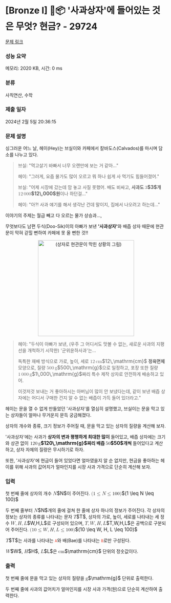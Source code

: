 # [Bronze I] 🍎📦 '사과상자'에 들어있는 것은 무엇? 현금? - 29724 

[문제 링크](https://www.acmicpc.net/problem/29724) 

### 성능 요약

메모리: 2020 KB, 시간: 0 ms

### 분류

사칙연산, 수학

### 제출 일자

2024년 2월 5일 20:36:15

### 문제 설명

<p>싱그러운 어느 날, 헤이(Hey)는 브실이와 카페에서 칼바도스(Calvados)를 마시며 담소를 나누고 있다. </p>

<blockquote>
<p>브실: "먹고살기 바빠서 너무 오랜만에 보는 거 같아..."</p>

<p>헤이: "그러게, 요즘 물가도 많이 오르고 뭐 하나 쉽게 사 먹기도 힘들어졌어."</p>

<p>브실: "어제 시장에 갔는데 맘 놓고 사질 못했어. 배도 비싸고, <strong>사과도 <mjx-container class="MathJax" jax="CHTML" style="font-size: 109%; position: relative;"><mjx-math class="MJX-TEX" aria-hidden="true"><mjx-mn class="mjx-n"><mjx-c class="mjx-c33"></mjx-c></mjx-mn></mjx-math><mjx-assistive-mml unselectable="on" display="inline"><math xmlns="http://www.w3.org/1998/Math/MathML"><mn>3</mn></math></mjx-assistive-mml><span aria-hidden="true" class="no-mathjax mjx-copytext">$3$</span></mjx-container>개 <mjx-container class="MathJax" jax="CHTML" style="font-size: 109%; position: relative;"><mjx-math class="MJX-TEX" aria-hidden="true"><mjx-mn class="mjx-n"><mjx-c class="mjx-c31"></mjx-c><mjx-c class="mjx-c32"></mjx-c></mjx-mn><mjx-mstyle><mjx-mspace style="width: 0.167em;"></mjx-mspace></mjx-mstyle><mjx-mn class="mjx-n"><mjx-c class="mjx-c30"></mjx-c><mjx-c class="mjx-c30"></mjx-c><mjx-c class="mjx-c30"></mjx-c></mjx-mn></mjx-math><mjx-assistive-mml unselectable="on" display="inline"><math xmlns="http://www.w3.org/1998/Math/MathML"><mn>12</mn><mstyle scriptlevel="0"><mspace width="0.167em"></mspace></mstyle><mn>000</mn></math></mjx-assistive-mml><span aria-hidden="true" class="no-mathjax mjx-copytext">$12\,000$</span></mjx-container>원</strong>이나 하던걸..."</p>

<p>헤이: "아?! 사과 얘기를 해서 생각난 건데  말이지, 집에서 나오려고 하는데..."</p>
</blockquote>

<p>이야기의 주제는 월급 빼고 다 오르는 물가 상승과..., </p>

<p>무엇보다도 남편 두식(Doo-Sik)이의 아빠가 보낸 <strong>'사과상자'</strong>와 배즙 상자 때문에 현관문이 막혀 갇힐 뻔하여 카페에 못 올 뻔한 것!!</p>

<p align="center"><img alt="(상자로 현관문이 막힌 상황의 그림)" src="https://upload.acmicpc.net/d7e85de5-8535-4f3f-8a8f-570d61f3375d/-/preview/" style="max_width: 100%; width: 300px; height: 300px;"></p>

<blockquote>
<p>헤이: "두식이 아빠가 보낸, (우주 그 어디서도 맛볼 수 없는, 새로운 사과의 지평선을 개척하기 시작한) '군위윤하사과'는...</p>

<p>독특한 재배 방식으로 가로, 높이, 세로 <mjx-container class="MathJax" jax="CHTML" style="font-size: 109%; position: relative;"><mjx-math class="MJX-TEX" aria-hidden="true"><mjx-mn class="mjx-n"><mjx-c class="mjx-c31"></mjx-c><mjx-c class="mjx-c32"></mjx-c></mjx-mn><mjx-mstyle><mjx-mspace style="width: 0.167em;"></mjx-mspace></mjx-mstyle><mjx-texatom texclass="ORD"><mjx-mi class="mjx-n"><mjx-c class="mjx-c63"></mjx-c><mjx-c class="mjx-c6D"></mjx-c></mjx-mi></mjx-texatom></mjx-math><mjx-assistive-mml unselectable="on" display="inline"><math xmlns="http://www.w3.org/1998/Math/MathML"><mn>12</mn><mstyle scriptlevel="0"><mspace width="0.167em"></mspace></mstyle><mrow data-mjx-texclass="ORD"><mi data-mjx-auto-op="false">cm</mi></mrow></math></mjx-assistive-mml><span aria-hidden="true" class="no-mathjax mjx-copytext">$12\,\mathrm{cm}$</span></mjx-container> <strong>정육면체</strong> 모양으로, 질량 <mjx-container class="MathJax" jax="CHTML" style="font-size: 109%; position: relative;"><mjx-math class="MJX-TEX" aria-hidden="true"><mjx-mn class="mjx-n"><mjx-c class="mjx-c35"></mjx-c><mjx-c class="mjx-c30"></mjx-c><mjx-c class="mjx-c30"></mjx-c></mjx-mn><mjx-mstyle><mjx-mspace style="width: 0.167em;"></mjx-mspace></mjx-mstyle><mjx-texatom texclass="ORD"><mjx-mi class="mjx-n"><mjx-c class="mjx-c67"></mjx-c></mjx-mi></mjx-texatom></mjx-math><mjx-assistive-mml unselectable="on" display="inline"><math xmlns="http://www.w3.org/1998/Math/MathML"><mn>500</mn><mstyle scriptlevel="0"><mspace width="0.167em"></mspace></mstyle><mrow data-mjx-texclass="ORD"><mi mathvariant="normal">g</mi></mrow></math></mjx-assistive-mml><span aria-hidden="true" class="no-mathjax mjx-copytext">$500\,\mathrm{g}$</span></mjx-container>으로 일정하고, 포장 또한 질량 <mjx-container class="MathJax" jax="CHTML" style="font-size: 109%; position: relative;"><mjx-math class="MJX-TEX" aria-hidden="true"><mjx-mn class="mjx-n"><mjx-c class="mjx-c31"></mjx-c></mjx-mn><mjx-mstyle><mjx-mspace style="width: 0.167em;"></mjx-mspace></mjx-mstyle><mjx-mn class="mjx-n"><mjx-c class="mjx-c30"></mjx-c><mjx-c class="mjx-c30"></mjx-c><mjx-c class="mjx-c30"></mjx-c></mjx-mn><mjx-mstyle><mjx-mspace style="width: 0.167em;"></mjx-mspace></mjx-mstyle><mjx-texatom texclass="ORD"><mjx-mi class="mjx-n"><mjx-c class="mjx-c67"></mjx-c></mjx-mi></mjx-texatom></mjx-math><mjx-assistive-mml unselectable="on" display="inline"><math xmlns="http://www.w3.org/1998/Math/MathML"><mn>1</mn><mstyle scriptlevel="0"><mspace width="0.167em"></mspace></mstyle><mn>000</mn><mstyle scriptlevel="0"><mspace width="0.167em"></mspace></mstyle><mrow data-mjx-texclass="ORD"><mi mathvariant="normal">g</mi></mrow></math></mjx-assistive-mml><span aria-hidden="true" class="no-mathjax mjx-copytext">$1\,000\,\mathrm{g}$</span></mjx-container>짜리 특수 제작 상자로 안전하게 배송하고 있어. </p>

<p>이것저것 보내는 거 좋아하시는 아버님이 많이 안 보냈다는데, 같이 보낸 배즙 상자에는 어디서 구매한 건지 알 수 없는 배즙이 가득 들어 있더라고."</p>
</blockquote>

<p>헤이는 문을 열 수 없게 만들었던 '사과상자'를 열심히 설명했고, 브실이는 문을 막고 있는 상자들이 얼마나 무거운지 문득 궁금해졌다. </p>

<p>상자의 개수와 종류, 크기 정보가 주어질 때, 문을 막고 있는 상자의 질량을 계산해 보자. </p>

<p>'사과상자'에는 사과가 <strong>상자의 변과 평행하게 최대한 많이</strong> 들어있고, 배즙 상자에는 크기와 상관 없이 <strong><mjx-container class="MathJax" jax="CHTML" style="font-size: 109%; position: relative;"> <mjx-math class="MJX-TEX" aria-hidden="true"><mjx-mn class="mjx-n"><mjx-c class="mjx-c31"></mjx-c><mjx-c class="mjx-c32"></mjx-c><mjx-c class="mjx-c30"></mjx-c></mjx-mn><mjx-mstyle><mjx-mspace style="width: 0.167em;"></mjx-mspace></mjx-mstyle><mjx-texatom texclass="ORD"><mjx-mi class="mjx-n"><mjx-c class="mjx-c67"></mjx-c></mjx-mi></mjx-texatom></mjx-math><mjx-assistive-mml unselectable="on" display="inline"><math xmlns="http://www.w3.org/1998/Math/MathML"><mn>120</mn><mstyle scriptlevel="0"><mspace width="0.167em"></mspace></mstyle><mrow data-mjx-texclass="ORD"><mi mathvariant="normal">g</mi></mrow></math></mjx-assistive-mml><span aria-hidden="true" class="no-mathjax mjx-copytext">$120\,\mathrm{g}$</span></mjx-container>짜리 배즙 <mjx-container class="MathJax" jax="CHTML" style="font-size: 109%; position: relative;"><mjx-math class="MJX-TEX" aria-hidden="true"><mjx-mn class="mjx-n"><mjx-c class="mjx-c35"></mjx-c><mjx-c class="mjx-c30"></mjx-c></mjx-mn></mjx-math><mjx-assistive-mml unselectable="on" display="inline"><math xmlns="http://www.w3.org/1998/Math/MathML"><mn>50</mn></math></mjx-assistive-mml><span aria-hidden="true" class="no-mathjax mjx-copytext">$50$</span></mjx-container>개씩</strong> 들어있다고 계산하고, 상자 자체의 질량은 무시하기로 하자. </p>

<p>또한, '사과상자'에 현금이 들어 있었다면 얼마였을지 알 순 없지만, 현금을 좋아하는 헤이를 위해 사과의 값어치가 얼마인지를 시장 사과 가격으로 단순히 계산해 보자. </p>

### 입력 

 <p>첫 번째 줄에 상자의 개수 <mjx-container class="MathJax" jax="CHTML" style="font-size: 109%; position: relative;"><mjx-math class="MJX-TEX" aria-hidden="true"><mjx-mi class="mjx-i"><mjx-c class="mjx-c1D441 TEX-I"></mjx-c></mjx-mi></mjx-math><mjx-assistive-mml unselectable="on" display="inline"><math xmlns="http://www.w3.org/1998/Math/MathML"><mi>N</mi></math></mjx-assistive-mml><span aria-hidden="true" class="no-mathjax mjx-copytext">$N$</span></mjx-container>이 주어진다. <mjx-container class="MathJax" jax="CHTML" style="font-size: 109%; position: relative;"><mjx-math class="MJX-TEX" aria-hidden="true"><mjx-mo class="mjx-n"><mjx-c class="mjx-c28"></mjx-c></mjx-mo><mjx-mn class="mjx-n"><mjx-c class="mjx-c31"></mjx-c></mjx-mn><mjx-mo class="mjx-n" space="4"><mjx-c class="mjx-c2264"></mjx-c></mjx-mo><mjx-mi class="mjx-i" space="4"><mjx-c class="mjx-c1D441 TEX-I"></mjx-c></mjx-mi><mjx-mo class="mjx-n" space="4"><mjx-c class="mjx-c2264"></mjx-c></mjx-mo><mjx-mn class="mjx-n" space="4"><mjx-c class="mjx-c31"></mjx-c><mjx-c class="mjx-c30"></mjx-c><mjx-c class="mjx-c30"></mjx-c></mjx-mn><mjx-mo class="mjx-n"><mjx-c class="mjx-c29"></mjx-c></mjx-mo></mjx-math><mjx-assistive-mml unselectable="on" display="inline"><math xmlns="http://www.w3.org/1998/Math/MathML"><mo stretchy="false">(</mo><mn>1</mn><mo>≤</mo><mi>N</mi><mo>≤</mo><mn>100</mn><mo stretchy="false">)</mo></math></mjx-assistive-mml><span aria-hidden="true" class="no-mathjax mjx-copytext">$(1 \leq N \leq 100)$</span> </mjx-container></p>

<p>두 번째 줄부터 <mjx-container class="MathJax" jax="CHTML" style="font-size: 109%; position: relative;"><mjx-math class="MJX-TEX" aria-hidden="true"><mjx-mi class="mjx-i"><mjx-c class="mjx-c1D441 TEX-I"></mjx-c></mjx-mi></mjx-math><mjx-assistive-mml unselectable="on" display="inline"><math xmlns="http://www.w3.org/1998/Math/MathML"><mi>N</mi></math></mjx-assistive-mml><span aria-hidden="true" class="no-mathjax mjx-copytext">$N$</span></mjx-container>개의 줄에 걸쳐 한 줄에 상자 하나의 정보가 주어진다. 각 상자의 정보는 상자의 종류를 나타내는 문자 <mjx-container class="MathJax" jax="CHTML" style="font-size: 109%; position: relative;"><mjx-math class="MJX-TEX" aria-hidden="true"><mjx-mi class="mjx-i"><mjx-c class="mjx-c1D447 TEX-I"></mjx-c></mjx-mi></mjx-math><mjx-assistive-mml unselectable="on" display="inline"><math xmlns="http://www.w3.org/1998/Math/MathML"><mi>T</mi></math></mjx-assistive-mml><span aria-hidden="true" class="no-mathjax mjx-copytext">$T$</span></mjx-container>, 상자의 가로, 높이, 세로를 나타내는 세 정수 <mjx-container class="MathJax" jax="CHTML" style="font-size: 109%; position: relative;"><mjx-math class="MJX-TEX" aria-hidden="true"><mjx-mi class="mjx-i"><mjx-c class="mjx-c1D44A TEX-I"></mjx-c></mjx-mi><mjx-mo class="mjx-n"><mjx-c class="mjx-c2C"></mjx-c></mjx-mo><mjx-mi class="mjx-i" space="2"><mjx-c class="mjx-c1D43B TEX-I"></mjx-c></mjx-mi><mjx-mo class="mjx-n"><mjx-c class="mjx-c2C"></mjx-c></mjx-mo><mjx-mi class="mjx-i" space="2"><mjx-c class="mjx-c1D43F TEX-I"></mjx-c></mjx-mi></mjx-math><mjx-assistive-mml unselectable="on" display="inline"><math xmlns="http://www.w3.org/1998/Math/MathML"><mi>W</mi><mo>,</mo><mi>H</mi><mo>,</mo><mi>L</mi></math></mjx-assistive-mml><span aria-hidden="true" class="no-mathjax mjx-copytext">$W,H,L$</span></mjx-container>로 구성되어 있으며, <mjx-container class="MathJax" jax="CHTML" style="font-size: 109%; position: relative;"><mjx-math class="MJX-TEX" aria-hidden="true"><mjx-mi class="mjx-i"><mjx-c class="mjx-c1D447 TEX-I"></mjx-c></mjx-mi><mjx-mo class="mjx-n"><mjx-c class="mjx-c2C"></mjx-c></mjx-mo><mjx-mi class="mjx-i" space="2"><mjx-c class="mjx-c1D44A TEX-I"></mjx-c></mjx-mi><mjx-mo class="mjx-n"><mjx-c class="mjx-c2C"></mjx-c></mjx-mo><mjx-mi class="mjx-i" space="2"><mjx-c class="mjx-c1D43B TEX-I"></mjx-c></mjx-mi><mjx-mo class="mjx-n"><mjx-c class="mjx-c2C"></mjx-c></mjx-mo><mjx-mi class="mjx-i" space="2"><mjx-c class="mjx-c1D43F TEX-I"></mjx-c></mjx-mi></mjx-math><mjx-assistive-mml unselectable="on" display="inline"><math xmlns="http://www.w3.org/1998/Math/MathML"><mi>T</mi><mo>,</mo><mi>W</mi><mo>,</mo><mi>H</mi><mo>,</mo><mi>L</mi></math></mjx-assistive-mml><span aria-hidden="true" class="no-mathjax mjx-copytext">$T,W,H,L$</span></mjx-container>은 공백으로 구분되어 주어진다. <mjx-container class="MathJax" jax="CHTML" style="font-size: 109%; position: relative;"><mjx-math class="MJX-TEX" aria-hidden="true"><mjx-mo class="mjx-n"><mjx-c class="mjx-c28"></mjx-c></mjx-mo><mjx-mn class="mjx-n"><mjx-c class="mjx-c31"></mjx-c><mjx-c class="mjx-c30"></mjx-c></mjx-mn><mjx-mo class="mjx-n" space="4"><mjx-c class="mjx-c2264"></mjx-c></mjx-mo><mjx-mi class="mjx-i" space="4"><mjx-c class="mjx-c1D44A TEX-I"></mjx-c></mjx-mi><mjx-mo class="mjx-n"><mjx-c class="mjx-c2C"></mjx-c></mjx-mo><mjx-mi class="mjx-i" space="2"><mjx-c class="mjx-c1D43B TEX-I"></mjx-c></mjx-mi><mjx-mo class="mjx-n"><mjx-c class="mjx-c2C"></mjx-c></mjx-mo><mjx-mi class="mjx-i" space="2"><mjx-c class="mjx-c1D43F TEX-I"></mjx-c></mjx-mi><mjx-mo class="mjx-n" space="4"><mjx-c class="mjx-c2264"></mjx-c></mjx-mo><mjx-mn class="mjx-n" space="4"><mjx-c class="mjx-c31"></mjx-c><mjx-c class="mjx-c30"></mjx-c><mjx-c class="mjx-c30"></mjx-c></mjx-mn><mjx-mo class="mjx-n"><mjx-c class="mjx-c29"></mjx-c></mjx-mo></mjx-math><mjx-assistive-mml unselectable="on" display="inline"><math xmlns="http://www.w3.org/1998/Math/MathML"><mo stretchy="false">(</mo><mn>10</mn><mo>≤</mo><mi>W</mi><mo>,</mo><mi>H</mi><mo>,</mo><mi>L</mi><mo>≤</mo><mn>100</mn><mo stretchy="false">)</mo></math></mjx-assistive-mml><span aria-hidden="true" class="no-mathjax mjx-copytext">$(10 \leq W, H, L \leq 100)$</span> </mjx-container></p>

<p><mjx-container class="MathJax" jax="CHTML" style="font-size: 109%; position: relative;"> <mjx-math class="MJX-TEX" aria-hidden="true"><mjx-mi class="mjx-i"><mjx-c class="mjx-c1D447 TEX-I"></mjx-c></mjx-mi></mjx-math><mjx-assistive-mml unselectable="on" display="inline"><math xmlns="http://www.w3.org/1998/Math/MathML"><mi>T</mi></math></mjx-assistive-mml><span aria-hidden="true" class="no-mathjax mjx-copytext">$T$</span></mjx-container>는 사과를 나타내는 <span style="color:#e74c3c;"><code>A</code></span>와 배(Bae)를 나타내는 <span style="color:#e74c3c;"><code>B</code></span>로만 구성된다. </p>

<p><mjx-container class="MathJax" jax="CHTML" style="font-size: 109%; position: relative;"> <mjx-math class="MJX-TEX" aria-hidden="true"><mjx-mi class="mjx-i"><mjx-c class="mjx-c1D44A TEX-I"></mjx-c></mjx-mi></mjx-math><mjx-assistive-mml unselectable="on" display="inline"><math xmlns="http://www.w3.org/1998/Math/MathML"><mi>W</mi></math></mjx-assistive-mml><span aria-hidden="true" class="no-mathjax mjx-copytext">$W$</span></mjx-container>, <mjx-container class="MathJax" jax="CHTML" style="font-size: 109%; position: relative;"><mjx-math class="MJX-TEX" aria-hidden="true"><mjx-mi class="mjx-i"><mjx-c class="mjx-c1D43B TEX-I"></mjx-c></mjx-mi></mjx-math><mjx-assistive-mml unselectable="on" display="inline"><math xmlns="http://www.w3.org/1998/Math/MathML"><mi>H</mi></math></mjx-assistive-mml><span aria-hidden="true" class="no-mathjax mjx-copytext">$H$</span></mjx-container>, <mjx-container class="MathJax" jax="CHTML" style="font-size: 109%; position: relative;"><mjx-math class="MJX-TEX" aria-hidden="true"><mjx-mi class="mjx-i"><mjx-c class="mjx-c1D43F TEX-I"></mjx-c></mjx-mi></mjx-math><mjx-assistive-mml unselectable="on" display="inline"><math xmlns="http://www.w3.org/1998/Math/MathML"><mi>L</mi></math></mjx-assistive-mml><span aria-hidden="true" class="no-mathjax mjx-copytext">$L$</span></mjx-container>은 <mjx-container class="MathJax" jax="CHTML" style="font-size: 109%; position: relative;"><mjx-math class="MJX-TEX" aria-hidden="true"><mjx-texatom texclass="ORD"><mjx-mi class="mjx-n"><mjx-c class="mjx-c63"></mjx-c><mjx-c class="mjx-c6D"></mjx-c></mjx-mi></mjx-texatom></mjx-math><mjx-assistive-mml unselectable="on" display="inline"><math xmlns="http://www.w3.org/1998/Math/MathML"><mrow data-mjx-texclass="ORD"><mi data-mjx-auto-op="false">cm</mi></mrow></math></mjx-assistive-mml><span aria-hidden="true" class="no-mathjax mjx-copytext">$\mathrm{cm}$</span></mjx-container> 단위의 정숫값이다. </p>

### 출력 

 <p>첫 번째 줄에 문을 막고 있는 상자의 질량을 <mjx-container class="MathJax" jax="CHTML" style="font-size: 109%; position: relative;"><mjx-math class="MJX-TEX" aria-hidden="true"><mjx-texatom texclass="ORD"><mjx-mi class="mjx-n"><mjx-c class="mjx-c67"></mjx-c></mjx-mi></mjx-texatom></mjx-math><mjx-assistive-mml unselectable="on" display="inline"><math xmlns="http://www.w3.org/1998/Math/MathML"><mrow data-mjx-texclass="ORD"><mi mathvariant="normal">g</mi></mrow></math></mjx-assistive-mml><span aria-hidden="true" class="no-mathjax mjx-copytext">$\mathrm{g}$</span></mjx-container> 단위로 출력한다. </p>

<p>두 번째 줄에 사과의 값어치가 얼마인지를 시장 사과 가격(원)으로 단순히 계산하여 출력한다. </p>

